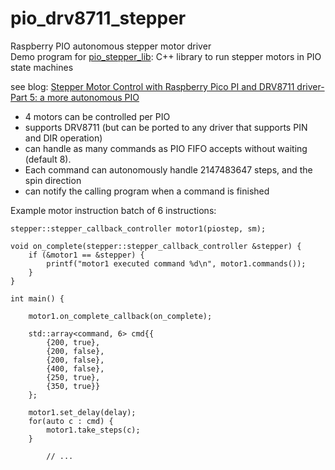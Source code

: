 # pio_drv8711_stepper
Raspberry PIO autonomous stepper motor driver  
Demo program for [pio_stepper_lib](https://github.com/jancumps/pio_stepper_lib): C++ library to run stepper motors in PIO state machines

see blog: [Stepper Motor Control with Raspberry Pico PI and DRV8711 driver- Part 5: a more autonomous PIO](https://community.element14.com/products/raspberry-pi/b/blog/posts/stepper-motor-control-with-raspberry-pico-pi-and-drv8711-driver--part-5-a-more-autonomous-pio)  

- 4 motors can be controlled per PIO
- supports DRV8711 (but can be ported to any driver that supports PIN and DIR operation)
- can handle as many commands as PIO FIFO accepts without waiting (default 8).  
- Each command can autonomously handle 2147483647 steps, and the spin direction
- can notify the calling program when a command is finished

Example motor instruction batch of 6 instructions:  
```
stepper::stepper_callback_controller motor1(piostep, sm);

void on_complete(stepper::stepper_callback_controller &stepper) {
    if (&motor1 == &stepper) {
        printf("motor1 executed command %d\n", motor1.commands());
    }
}

int main() {

    motor1.on_complete_callback(on_complete);

    std::array<command, 6> cmd{{
        {200, true}, 
        {200, false},
        {200, false},
        {400, false},
        {250, true},
        {350, true}}
    };

    motor1.set_delay(delay);
    for(auto c : cmd) {
        motor1.take_steps(c);
    }

        // ...
```